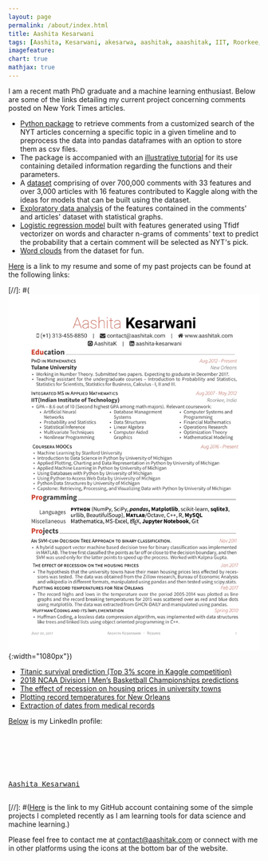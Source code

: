 ```yaml
---
layout: page
permalink: /about/index.html
title: Aashita Kesarwani
tags: [Aashita, Kesarwani, akesarwa, aashitak, aaashitak, IIT, Roorkee, Gondia, Tulane, data scientist, machine learning, PhD]
imagefeature: 
chart: true
mathjax: true 
---
```

I am a recent math PhD graduate and a machine learning enthusiast. Below are some of the links detailing my current project concerning comments posted on New York Times articles.

- [Python package](https://github.com/AashitaK/nyt-comments) to retrieve comments from a customized search of the NYT articles concerning a specific topic in a given timeline and to preprocess the data into pandas dataframes with an option to store them as csv files. 
- The package is accompanied with an [illustrative tutorial](https://github.com/AashitaK/nyt-comments/blob/master/Tutorial.ipynb) for its use containing detailed information regarding the functions and their parameters.
- A [dataset](https://www.kaggle.com/aashita/nyt-comments) comprising of over 700,000 comments with 33 features and over 3,000 articles with 16 features contributed to Kaggle along with the ideas for models that can be built using the dataset.
- [Exploratory data analysis](https://www.kaggle.com/aashita/nyt-comments-eda) of the features contained in the comments' and articles' dataset with statistical graphs. 
- [Logistic regression model](https://www.kaggle.com/aashita/starter-kernel-for-predicting-nyt-s-pick/log) built with features generated using Tfidf vectorizer on words and character n-grams of comments' text to predict the probability that a certain comment will be selected as NYT's pick. 
- [Word clouds](http://www.aashitak.com/data%20science/Wordclouds) from the dataset for fun. 

[Here](/images/Aashita_resume.pdf) is a link to my resume and some of my past projects can be found at the following links:

[//]: #(![Aashita Kesarwani](/images/Aashita_resume.jpg){:width="1080px"})


- [Titanic survival prediction (Top 3% score in Kaggle competition)](https://www.kaggle.com/aashita/xgboost-model-with-minimalistic-features)
- [2018 NCAA Division I Men’s Basketball Championships predictions](https://www.kaggle.com/aashita/feature-engineering-for-march-madness)
- [The effect of recession on housing prices in university towns](http://www.aashitak.com/projects/Testing-Hypothesis)
- [Plotting record temperatures for New Orleans](http://www.aashitak.com/projects/Plotting-Temperatures-NOLA)
- [Extraction of dates from medical records](https://github.com/AashitaK/aashitak.github.io/blob/master/_posts/Extracting%20dates%20from%20medical%20records.ipynb)

[Below](https://www.linkedin.com/in/aashita-kesarwani) is my LinkedIn profile:
<pre>
<script type="text/javascript" src="https://platform.linkedin.com/badges/js/profile.js" async defer></script>
<!--div class="LI-profile-badge"  data-version="v1" data-size="large" data-locale="en_US" data-type="horizontal" data-theme="dark" data-vanity="aashita-kesarwani"><a class="LI-simple-link" href='https://www.linkedin.com/in/aashita-kesarwani?trk=profile-badge'>Aashita Kesarwani</a></div-->
<!--div class="LI-profile-badge"  data-version="v1" data-size="medium" data-locale="en_US" data-type="vertical" data-theme="dark" data-vanity="aashita-kesarwani"><a class="LI-simple-link" href='https://www.linkedin.com/in/aashita-kesarwani?trk=profile-badge'>Aashita Kesarwani</a></div-->
<div class="LI-profile-badge"  data-version="v1" data-size="large" data-locale="en_US" data-type="vertical" data-theme="dark" data-vanity="aashita-kesarwani"><a class="LI-simple-link" href='https://www.linkedin.com/in/aashita-kesarwani?trk=profile-badge'>Aashita Kesarwani</a></div>
</pre>

[//]: #([Here](https://github.com/AashitaK) is the link to my GitHub account containing some of the simple projects I completed recently as I am learning tools for data science and machine learning.)

Please feel free to contact me at [contact@aashitak.com](mailto:contact@aashitak.com) or connect with me in other platforms using the icons at the bottom bar of the website.
